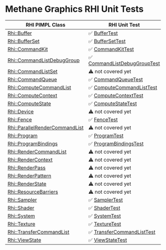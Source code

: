 # Methane Graphics RHI Unit Tests

| RHI PIMPL Class                                                                                                       | RHI Unit Test                                                                 |
|-----------------------------------------------------------------------------------------------------------------------|-------------------------------------------------------------------------------|
| [Rhi::Buffer](/Modules/Graphics/RHI/Impl/Include/Methane/Graphics/RHI/Buffer.h)                                       | :white_check_mark: [BufferTest](BufferTest.cpp)                               |
| [Rhi::BufferSet](/Modules/Graphics/RHI/Impl/Include/Methane/Graphics/RHI/BufferSet.h)                                 | :white_check_mark: [BufferSetTest](BufferSetTest.cpp)                         |
| [Rhi::CommandKit](/Modules/Graphics/RHI/Impl/Include/Methane/Graphics/RHI/CommandKit.h)                               | :white_check_mark: [CommandKitTest](CommandKitTest.cpp)                       |
| [Rhi::CommandListDebugGroup](/Modules/Graphics/RHI/Impl/Include/Methane/Graphics/RHI/CommandListDebugGroup.h)         | :white_check_mark: [CommandListDebugGroupTest](CommandListDebugGroupTest.cpp) |
| [Rhi::CommandListSet](/Modules/Graphics/RHI/Impl/Include/Methane/Graphics/RHI/CommandListSet.h)                       | :warning: not covered yet                                                     |
| [Rhi::CommandQueue](/Modules/Graphics/RHI/Impl/Include/Methane/Graphics/RHI/CommandQueue.h)                           | :white_check_mark: [CommandQueueTest](CommandQueueTest.cpp)                   |
| [Rhi::ComputeCommandList](/Modules/Graphics/RHI/Impl/Include/Methane/Graphics/RHI/ComputeCommandList.h)               | :white_check_mark: [ComputeCommandListTest](ComputeCommandListTest.cpp)       |
| [Rhi::ComputeContext](/Modules/Graphics/RHI/Impl/Include/Methane/Graphics/RHI/ComputeContext.h)                       | :white_check_mark: [ComputeContextTest](ComputeContextTest.cpp)               |
| [Rhi::ComputeState](/Modules/Graphics/RHI/Impl/Include/Methane/Graphics/RHI/ComputeState.h)                           | :white_check_mark: [ComputeStateTest](ComputeStateTest.cpp)                   |
| [Rhi::Device](/Modules/Graphics/RHI/Impl/Include/Methane/Graphics/RHI/Device.h)                                       | :warning: not covered yet                                                     |
| [Rhi::Fence](/Modules/Graphics/RHI/Impl/Include/Methane/Graphics/RHI/Fence.h)                                         | :white_check_mark: [FenceTest](FenceTest.cpp)                                 |
| [Rhi::ParallelRenderCommandList](/Modules/Graphics/RHI/Impl/Include/Methane/Graphics/RHI/ParallelRenderCommandList.h) | :warning: not covered yet                                                     |
| [Rhi::Program](/Modules/Graphics/RHI/Impl/Include/Methane/Graphics/RHI/Program.h)                                     | :white_check_mark: [ProgramTest](ProgramTest.cpp)                             |
| [Rhi::ProgramBindings](/Modules/Graphics/RHI/Impl/Include/Methane/Graphics/RHI/ProgramBindings.h)                     | :white_check_mark: [ProgramBindingsTest](ProgramBindingsTest.cpp)             |
| [Rhi::RenderCommandList](/Modules/Graphics/RHI/Impl/Include/Methane/Graphics/RHI/RenderCommandList.h)                 | :warning: not covered yet                                                     |
| [Rhi::RenderContext](/Modules/Graphics/RHI/Impl/Include/Methane/Graphics/RHI/RenderContext.h)                         | :warning: not covered yet                                                     |
| [Rhi::RenderPass](/Modules/Graphics/RHI/Impl/Include/Methane/Graphics/RHI/RenderPass.h)                               | :warning: not covered yet                                                     |
| [Rhi::RenderPattern](/Modules/Graphics/RHI/Impl/Include/Methane/Graphics/RHI/RenderPattern.h)                         | :warning: not covered yet                                                     |
| [Rhi::RenderState](/Modules/Graphics/RHI/Impl/Include/Methane/Graphics/RHI/RenderState.h)                             | :warning: not covered yet                                                     |
| [Rhi::ResourceBarriers](/Modules/Graphics/RHI/Impl/Include/Methane/Graphics/RHI/ResourceBarriers.h)                   | :warning: not covered yet                                                     |
| [Rhi::Sampler](/Modules/Graphics/RHI/Impl/Include/Methane/Graphics/RHI/Sampler.h)                                     | :white_check_mark: [SamplerTest](SamplerTest.cpp)                             |
| [Rhi::Shader](/Modules/Graphics/RHI/Impl/Include/Methane/Graphics/RHI/Shader.h)                                       | :white_check_mark: [ShaderTest](ShaderTest.cpp)                               |
| [Rhi::System](/Modules/Graphics/RHI/Impl/Include/Methane/Graphics/RHI/System.h)                                       | :white_check_mark: [SystemTest](SystemTest.cpp)                               |
| [Rhi::Texture](/Modules/Graphics/RHI/Impl/Include/Methane/Graphics/RHI/Texture.h)                                     | :white_check_mark: [TextureTest](TextureTest.cpp)                             |
| [Rhi::TransferCommandList](/Modules/Graphics/RHI/Impl/Include/Methane/Graphics/RHI/TransferCommandList.h)             | :white_check_mark: [TransferCommandListTest](TransferCommandListTest.cpp)     |
| [Rhi::ViewState](/Modules/Graphics/RHI/Impl/Include/Methane/Graphics/RHI/ViewState.h)                                 | :white_check_mark: [ViewStateTest](ViewStateTest.cpp)                         |
